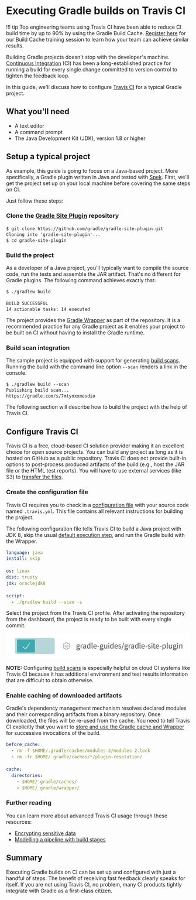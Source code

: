 # Executing Gradle builds on Travis CI

!!! tip
    Top engineering teams using Travis CI have been able to reduce CI build time by up to 90% by using the Gradle Build Cache. [Register here](https://gradle.org/training/#build-cache-deep-dive) for our Build Cache training session to learn how your team can achieve similar results.

Building Gradle projects doesn't stop with the developer's machine. [Continuous Integration](https://en.wikipedia.org/wiki/Continuous_integration) (CI) has been a long-established practice for running a build for every single change committed to version control to tighten the feedback loop.

In this guide, we'll discuss how to configure [Travis CI](https://travis-ci.org/) for a typical Gradle project.

## What you'll need

* A text editor
* A command prompt
* The Java Development Kit (JDK), version 1.8 or higher

## Setup a typical project

As example, this guide is going to focus on a Java-based project. More specifically, a Gradle plugin written in Java and tested with [Spek](https://www.spekframework.org/). First, we'll get the project set up on your local machine before covering the same steps on CI.

Just follow these steps:

### Clone the [Gradle Site Plugin](https://github.com/gradle/gradle-site-plugin) repository

```shell
$ git clone https://github.com/gradle/gradle-site-plugin.git
Cloning into 'gradle-site-plugin'...
$ cd gradle-site-plugin
```

### Build the project

As a developer of a Java project, you'll typically want to compile the source code, run the tests and assemble the JAR artifact. That's no different for Gradle plugins. The following command achieves exactly that:

```shell
$ ./gradlew build

BUILD SUCCESSFUL
14 actionable tasks: 14 executed
```

The project provides the [Gradle Wrapper](gradle_wrapper.adoc#gradle_wrapper_reference) as part of the repository. It is a recommended practice for any Gradle project as it enables your project to be built on CI without having to install the Gradle runtime.

### Build scan integration

The sample project is equipped with support for generating [build scans](https://scans.gradle.com/). Running the build with the command line option `--scan` renders a link in the console.

```shell
$ ./gradlew build --scan
Publishing build scan...
https://gradle.com/s/7mtynxxmesdio
```

The following section will describe how to build the project with the help of Travis CI.

## Configure Travis CI

Travis CI is a free, cloud-based CI solution provider making it an excellent choice for open source projects. You can build any project as long as it is hosted on GitHub as a public repository. Travis CI does not provide built-in options to post-process produced artifacts of the build (e.g., host the JAR file or the HTML test reports). You will have to use external services (like S3) to [transfer the files](https://docs.travis-ci.com/user/uploading-artifacts/).

### Create the configuration file

Travis CI requires you to check in a [configuration file](https://docs.travis-ci.com/user/customizing-the-build/) with your source code named `.travis.yml`. This file contains all relevant instructions for building the project.

The following configuration file tells Travis CI to build a Java project with JDK 8, skip the usual [default execution step](https://docs.travis-ci.com/user/customizing-the-build/#Skipping-the-Installation-Step), and run the Gradle build with the Wrapper.

```yaml
language: java
install: skip

os: linux
dist: trusty
jdk: oraclejdk8

script:
  - ./gradlew build --scan -s
```

Select the project from the Travis CI profile. After activating the repository from the dashboard, the project is ready to be built with every single commit.

![Enabling a project](images/travis-enable-project.png)

**NOTE:** Configuring [build scans](https://scans.gradle.com/) is especially helpful on cloud CI systems like Travis CI because it has additional environment and test results information that are difficult to obtain otherwise.

### Enable caching of downloaded artifacts

Gradle's dependency management mechanism resolves declared modules and their corresponding artifacts from a binary repository. Once downloaded, the files will be re-used from the cache. You need to tell Travis CI explicitly that you want to [store and use the Gradle cache and Wrapper](https://docs.travis-ci.com/user/languages/java/#Caching) for successive invocations of the build.

```yaml
before_cache:
  - rm -f $HOME/.gradle/caches/modules-2/modules-2.lock
  - rm -fr $HOME/.gradle/caches/*/plugin-resolution/

cache:
  directories:
    - $HOME/.gradle/caches/
    - $HOME/.gradle/wrapper/
```

### Further reading

You can learn more about advanced Travis CI usage through these resources:

* [Encrypting sensitive data](https://docs.travis-ci.com/user/encryption-keys/)
* [Modelling a pipeline with build stages](https://docs.travis-ci.com/user/build-stages/)

## Summary

Executing Gradle builds on CI can be set up and configured with just a handful of steps. The benefit of receiving fast feedback clearly speaks for itself. If you are not using Travis CI, no problem, many CI products tightly integrate with Gradle as a first-class citizen.